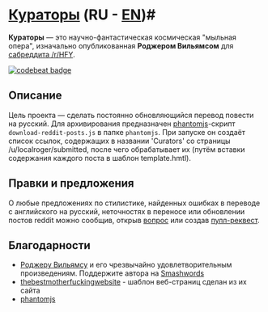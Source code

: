 # [Кураторы](https://brawlence.github.io/Localroger-The-Curators) (**RU** - [EN](https://github.com/Brawlence/Localroger-The-Curators/tree/english#the-curators))#
**Кураторы** — это научно-фантастическая космическая "мыльная опера", изначально опубликованная **Роджером Вильямсом** для [сабреддита /r/HFY](https://reddit.com/r/HFY).

[![codebeat badge](https://codebeat.co/badges/1f216180-c3c9-4589-a384-0ac536b7b74c)](https://codebeat.co/projects/github-com-brawlence-localroger-the-curators-master)

## Описание ##

Цель проекта — сделать постоянно обновляющийся перевод повести на русский. Для архивирования предназначен [phantomjs](https://github.com/ariya/phantomjs)-скрипт `download-reddit-posts.js` в папке `phantomjs`. При запуске он создаёт список ссылок, содержащих в названии 'Curators' со страницы /u/localroger/submitted, после чего обрабатывает их (путём вставки содержания каждого поста в шаблон template.hmtl).

## Правки и предложения ##

О любые предложениях по стилистике, найденных ошибках в переводе с английского на русский, неточностях в переносе или обновлении постов reddit можно сообщив, открыв [вопрос](https://github.com/Brawlence/Localroger-The-Curators/issues) или создав [пулл-реквест](https://github.com/Brawlence/Localroger-The-Curators/pulls).

## Благодарности ##

* [Роджеру Вильямсу](http://localroger.com/) и его чрезвычайно удовлетворительным произведениям. Поддержите автора на [Smashwords](https://www.smashwords.com/books/view/836390) 
* [thebestmotherfuckingwebsite](https://github.com/denysvitali/thebestmotherfuckingwebsite) - шаблон веб-страниц сделан из их сайта
* [phantomjs](https://github.com/ariya/phantomjs)
